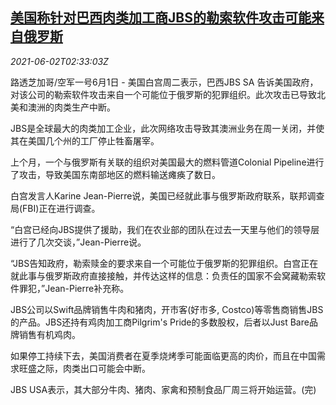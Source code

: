 <!--1622602863000-->
[美国称针对巴西肉类加工商JBS的勒索软件攻击可能来自俄罗斯](https://cn.reuters.com/article/us-brazil-jbs-ru-0602-idCNKCS2DE06B)
------

<div><i>2021-06-02T02:33:03Z</i></div><p>路透芝加哥/空军一号6月1日 - 美国白宫周二表示，巴西JBS SA 告诉美国政府，对该公司的勒索软件攻击来自一个可能位于俄罗斯的犯罪组织。此次攻击已导致北美和澳洲的肉类生产中断。</p><p>JBS是全球最大的肉类加工企业，此次网络攻击导致其澳洲业务在周一关闭，并使其在美国几个州的工厂停止牲畜屠宰。</p><p>上个月，一个与俄罗斯有关联的组织对美国最大的燃料管道Colonial Pipeline进行了攻击，导致美国东南部地区的燃料输送瘫痪了数日。</p><p>白宫发言人Karine Jean-Pierre说，美国已经就此事与俄罗斯政府联系，联邦调查局(FBI)正在进行调查。</p><p>“白宫已经向JBS提供了援助，我们在农业部的团队在过去一天里与他们的领导层进行了几次交谈，”Jean-Pierre说。</p><p>“JBS告知政府，勒索赎金的要求来自一个可能位于俄罗斯的犯罪组织。白宫正在就此事与俄罗斯政府直接接触，并传达这样的信息：负责任的国家不会窝藏勒索软件罪犯，”Jean-Pierre补充称。</p><p>JBS公司以Swift品牌销售牛肉和猪肉，开市客(好市多, Costco)等零售商销售JBS的产品。JBS还持有鸡肉加工商Pilgrim's Pride的多数股权，后者以Just Bare品牌销售有机鸡肉。</p><p>如果停工持续下去，美国消费者在夏季烧烤季可能面临更高的肉价，而且在中国需求旺盛之际，肉类出口可能会中断。</p><p>JBS USA表示，其大部分牛肉、猪肉、家禽和预制食品厂周三将开始运营。(完)</p>
